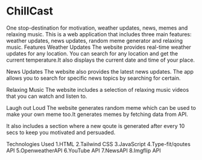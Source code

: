 # ChillCast
One stop-destination for motivation, weather updates, news, memes and relaxing music.
This is a web application that includes three main features: weather updates, news updates, random meme generator and relaxing music.
Features
Weather Updates
The website provides real-time weather updates for any location. You can search for any location and get the current temperature.It also displays the current date and time of your place.

News Updates
The website also provides the latest news updates. The app allows you to search for specific news topics by searching for certain.

Relaxing Music
The website includes a selection of relaxing music videos that you can watch and listen to.

Laugh out Loud
The website generates random meme which can be used to make your own meme too.It generates memes by fetching data from API.

It also includes a section where a new qoute is generated after every 10 secs to keep you motivated and persuaded.

Technologies Used
1.HTML
2.Tailwind CSS
3.JavaScript
4.Type-fit/qoutes API
5.OpenweatherAPI
6.YouTube API
7.NewsAPI
8.Imgflip API
